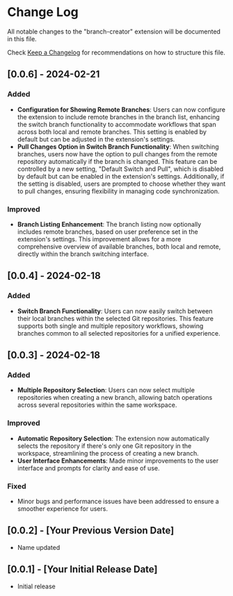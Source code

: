 # Change Log

All notable changes to the "branch-creator" extension will be documented in this file.

Check [Keep a Changelog](http://keepachangelog.com/) for recommendations on how to structure this file.

## [0.0.6] - 2024-02-21

### Added
- **Configuration for Showing Remote Branches**: Users can now configure the extension to include remote branches in the branch list, enhancing the switch branch functionality to accommodate workflows that span across both local and remote branches. This setting is enabled by default but can be adjusted in the extension's settings.
- **Pull Changes Option in Switch Branch Functionality**: When switching branches, users now have the option to pull changes from the remote repository automatically if the branch is changed. This feature can be controlled by a new setting, "Default Switch and Pull", which is disabled by default but can be enabled in the extension's settings. Additionally, if the setting is disabled, users are prompted to choose whether they want to pull changes, ensuring flexibility in managing code synchronization.

### Improved
- **Branch Listing Enhancement**: The branch listing now optionally includes remote branches, based on user preference set in the extension's settings. This improvement allows for a more comprehensive overview of available branches, both local and remote, directly within the branch switching interface.

## [0.0.4] - 2024-02-18

### Added
- **Switch Branch Functionality**: Users can now easily switch between their local branches within the selected Git repositories. This feature supports both single and multiple repository workflows, showing branches common to all selected repositories for a unified experience.

## [0.0.3] - 2024-02-18

### Added
- **Multiple Repository Selection**: Users can now select multiple repositories when creating a new branch, allowing batch operations across several repositories within the same workspace.

### Improved
- **Automatic Repository Selection**: The extension now automatically selects the repository if there's only one Git repository in the workspace, streamlining the process of creating a new branch.
- **User Interface Enhancements**: Made minor improvements to the user interface and prompts for clarity and ease of use.

### Fixed
- Minor bugs and performance issues have been addressed to ensure a smoother experience for users.

## [0.0.2] - [Your Previous Version Date]

- Name updated

## [0.0.1] - [Your Initial Release Date]

- Initial release
